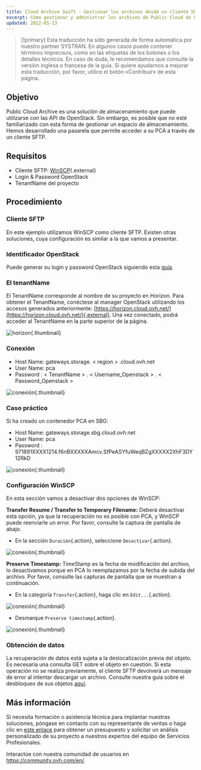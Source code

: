 ```yaml
---
title: Cloud Archive Swift - Gestionar los archivos desde un cliente SFTP/SCP
excerpt: Cómo gestionar y administrar los archivos de Public Cloud de OVH
updated: 2022-05-13
---
```


> [!primary]
> Esta traducción ha sido generada de forma automática por nuestro partner SYSTRAN. En algunos casos puede contener términos imprecisos, como en las etiquetas de los botones o los detalles técnicos. En caso de duda, le recomendamos que consulte la versión inglesa o francesa de la guía. Si quiere ayudarnos a mejorar esta traducción, por favor, utilice el botón «Contribuir» de esta página.
> 

## Objetivo

Public Cloud Archive es una solución de almacenamiento que puede utilizarse con las API de OpenStack. Sin embargo, es posible que no esté familiarizado con esta forma de gestionar un espacio de almacenamiento. Hemos desarrollado una pasarela que permite acceder a su PCA a través de un cliente SFTP.

## Requisitos

- Cliente SFTP: [WinSCP](https://winscp.net/eng/download.php){.external}
- Login & Password OpenStack
- TenantName del proyecto

## Procedimiento

### Cliente SFTP

En este ejemplo utilizamos WinSCP como cliente SFTP. Existen otras soluciones, cuya configuración es similar a la que vamos a presentar.

### Identificador OpenStack

Puede generar su login y password OpenStack siguiendo esta [guía](create_and_delete_a_user1.).

### El tenantName

El TenantName corresponde al nombre de su proyecto en Horizon. Para obtener el TenantName, conéctese al manager OpenStack utilizando los accesos generados anteriormente: [https://horizon.cloud.ovh.net/](https://horizon.cloud.ovh.net/){.external}. Una vez conectado, podrá acceder al TenantName en la parte superior de la página.

![horizon](images_image1.png){.thumbnail}

### Conexión

- Host Name: gateways.storage. < region > .cloud.ovh.net
- User Name: pca
- Password : < TenantName > . < Username_Openstack > . < Password_Openstack >

![conexión](images_image2.png){.thumbnail}

### Caso práctico

Si ha creado un contenedor PCA en SBG:

- Host Name: gateways.storage.sbg.cloud.ovh.net
- User Name: pca
- Password : 971891XXXX1214.f6nBXXXXXAmcv.SfPeASYfuWeqBZgXXXXX2XhF3DY12RkD

![conexión](image3.png){.thumbnail}

### Configuración WinSCP
En esta sección vamos a desactivar dos opciones de WinSCP:

**Transfer Resume / Transfer to Temporary Filename:** Deberá desactivar esta opción, ya que la recuperación no es posible con PCA, y WinSCP puede reenviarle un error. Por favor, consulte la captura de pantalla de abajo.

- En la sección `Duración`{.action}, seleccione `Desactivar`{.action}.

![conexión](conf1.png){.thumbnail}

**Preserve Timestamp:** TimeStamp es la fecha de modificación del archivo, lo desactivamos porque en PCA lo reemplazamos por la fecha de subida del archivo. Por favor, consulte las capturas de pantalla que se muestran a continuación.

- En la categoría `Transfer`{.action}, haga clic en `Edit...`{.action}.

![conexión](conf2.png){.thumbnail}

- Desmarque `Preserve timestamp`{.action}.

![conexión](conf3.png){.thumbnail}

### Obtención de datos
La recuperación de datos está sujeta a la deslocalización previa del objeto. Es necesaria una consulta GET sobre el objeto en cuestión. Si esta operación no se realiza previamente, el cliente SFTP devolverá un mensaje de error al intentar descargar un archivo. Consulte nuestra guía sobre el desbloqueo de sus objetos [aquí](pca_unlock1.).

## Más información

Si necesita formación o asistencia técnica para implantar nuestras soluciones, póngase en contacto con su representante de ventas o haga clic en [este enlace](https://www.ovhcloud.com/es-es/professional-services/) para obtener un presupuesto y solicitar un análisis personalizado de su proyecto a nuestros expertos del equipo de Servicios Profesionales.

Interactúe con nuestra comunidad de usuarios en <https://community.ovh.com/en/>.
